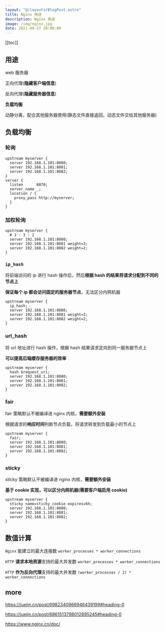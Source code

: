 ```yaml
---
layout: "@/layouts/BlogPost.astro"
title: Nginx 用途
description: Nginx 用途
image: /img/nginx.jpg
date: 2021-09-27 20:00:00
---
```


[[toc]]

## 用途

web 服务器

正向代理(**隐藏客户端信息**)

反向代理(**隐藏服务器信息**)

**负载均衡**

动静分离，配合其他服务器使用(静态文件直接返回，动态文件交给其他服务器)

## 负载均衡

### 轮询

```nginx
upstream myserver {
  server 192.168.1.101:8080;
  server 192.168.1.101:8081;
  server 192.168.1.101:8082;
}
server {
  listen      8070;
  server_name _;
  location / {
    proxy_pass http://myserver;
  }
}
```

### 加权轮询

```nginx
upstream myserver {
  # 1 : 3 : 2
  server 192.168.1.101:8080;
  server 192.168.1.101:8081 weight=3;
  server 192.168.1.101:8082 weight=2;
}
```

### `ip_hash`

将前端访问的 ip 进行 hash 操作后，然后**根据 hash 的结果将请求分配到不同的节点上**

**保证每个 ip 都会访问固定的服务器节点**，无法区分内网机器

```nginx
upstream myserver {
  ip_hash;
  server 192.168.1.101:8080;
  server 192.168.1.101:8081 weight=3;
  server 192.168.1.101:8082 weight=2;
}
```

### url_hash

将 url 地址进行 hash 操作，根据 hash 结果请求定向到同一服务器节点上

**可以提高后端缓存服务器的效率**

```nginx
upstream myserver {
  hash $request_uri;
  server 192.168.1.101:8080;
  server 192.168.1.101:8081;
  server 192.168.1.101:8082;
}
```

### fair

fair 策略默认不被编译进 nginx 内核，**需要额外安装**

根据请求的**响应时间**判断节点负载，将请求转发到负载最小的节点上

```nginx
upstream myserver {
  fair;
  server 192.168.1.101:8080;
  server 192.168.1.101:8081;
  server 192.168.1.101:8082;
}
```

### sticky

sticky 策略默认不被编译进 nginx 内核，**需要额外安装**

**基于 cookie 实现，可以区分内网机器(需要客户端启用 cookie)**

```nginx
upstream myserver {
  sticky name=sticky_cookie expires=6h;
  server 192.168.1.101:8080;
  server 192.168.1.101:8081;
  server 192.168.1.101:8082;
}
```

## 数值计算

`Nginx` 能建立的最大连接数 `worker_processes * worker_connections`

`HTTP` **请求本地资源**支持的最大并发数 `worker_processes * worker_connections`

`HTTP` **作为反向代理**支持的最大并发数 `(worker_processes / 2) * worker_connections`

## more

https://juejin.cn/post/6982340966946439199#heading-0

https://juejin.cn/post/6861513798012895245#heading-0

https://www.nginx.cn/doc/